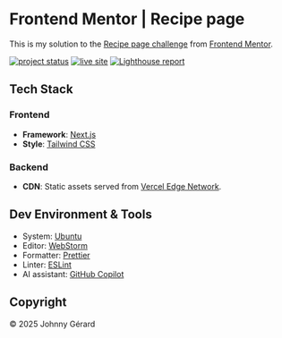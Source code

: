 # Frontend Mentor | Recipe page

This is my solution to
the [Recipe page challenge](https://www.frontendmentor.io/challenges/recipe-page-KiTsR8QQKm)
from [Frontend Mentor](https://www.frontendmentor.io/).

[![project status](https://img.shields.io/badge/status-solution_published-success?style=for-the-badge)](https://www.frontendmentor.io/solutions/recipe-page-kRFaaA-xDH)
[![live site](https://img.shields.io/badge/live_site-blue?style=for-the-badge)](https://fem-recipe-page-jgerard.vercel.app/)
[![Lighthouse report](https://img.shields.io/badge/lighthouse-%23F44B21?style=for-the-badge&logo=lighthouse&logoColor=fff)](https://googlechrome.github.io/lighthouse/viewer/?gist=dbaee6e52136810af535e5115f1472ec)

## Tech Stack

### Frontend

- **Framework**: [Next.js](https://nextjs.org/)
- **Style**: [Tailwind CSS](https://tailwindcss.com/)

### Backend

- **CDN**: Static assets served from [Vercel Edge Network](https://vercel.com/docs/edge-network/overview).

## Dev Environment & Tools

- System: [Ubuntu](https://ubuntu.com/desktop)
- Editor: [WebStorm](https://www.jetbrains.com/webstorm/)
- Formatter: [Prettier](https://prettier.io/)
- Linter: [ESLint](https://eslint.org/)
- AI assistant: [GitHub Copilot](https://github.com/features/copilot)

## Copyright

© 2025 Johnny Gérard
